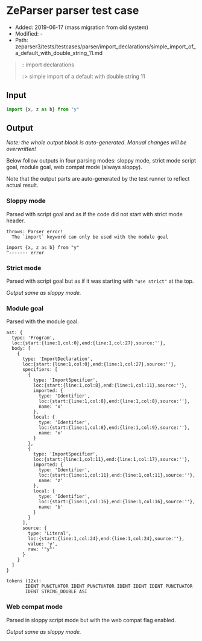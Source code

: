 # ZeParser parser test case

- Added: 2019-06-17 (mass migration from old system)
- Modified: -
- Path: zeparser3/tests/testcases/parser/import_declarations/simple_import_of_a_default_with_double_string_11.md

> :: import declarations
>
> ::> simple import of a default with double string 11

## Input

`````js
import {x, z as b} from "y"
`````

## Output

_Note: the whole output block is auto-generated. Manual changes will be overwritten!_

Below follow outputs in four parsing modes: sloppy mode, strict mode script goal, module goal, web compat mode (always sloppy).

Note that the output parts are auto-generated by the test runner to reflect actual result.

### Sloppy mode

Parsed with script goal and as if the code did not start with strict mode header.

`````
throws: Parser error!
  The `import` keyword can only be used with the module goal

import {x, z as b} from "y"
^------- error
`````

### Strict mode

Parsed with script goal but as if it was starting with `"use strict"` at the top.

_Output same as sloppy mode._

### Module goal

Parsed with the module goal.

`````
ast: {
  type: 'Program',
  loc:{start:{line:1,col:0},end:{line:1,col:27},source:''},
  body: [
    {
      type: 'ImportDeclaration',
      loc:{start:{line:1,col:0},end:{line:1,col:27},source:''},
      specifiers: [
        {
          type: 'ImportSpecifier',
          loc:{start:{line:1,col:8},end:{line:1,col:11},source:''},
          imported: {
            type: 'Identifier',
            loc:{start:{line:1,col:8},end:{line:1,col:8},source:''},
            name: 'x'
          },
          local: {
            type: 'Identifier',
            loc:{start:{line:1,col:8},end:{line:1,col:9},source:''},
            name: 'x'
          }
        },
        {
          type: 'ImportSpecifier',
          loc:{start:{line:1,col:11},end:{line:1,col:17},source:''},
          imported: {
            type: 'Identifier',
            loc:{start:{line:1,col:11},end:{line:1,col:11},source:''},
            name: 'z'
          },
          local: {
            type: 'Identifier',
            loc:{start:{line:1,col:16},end:{line:1,col:16},source:''},
            name: 'b'
          }
        }
      ],
      source: {
        type: 'Literal',
        loc:{start:{line:1,col:24},end:{line:1,col:24},source:''},
        value: 'y',
        raw: '"y"'
      }
    }
  ]
}

tokens (12x):
       IDENT PUNCTUATOR IDENT PUNCTUATOR IDENT IDENT IDENT PUNCTUATOR
       IDENT STRING_DOUBLE ASI
`````


### Web compat mode

Parsed in sloppy script mode but with the web compat flag enabled.

_Output same as sloppy mode._
